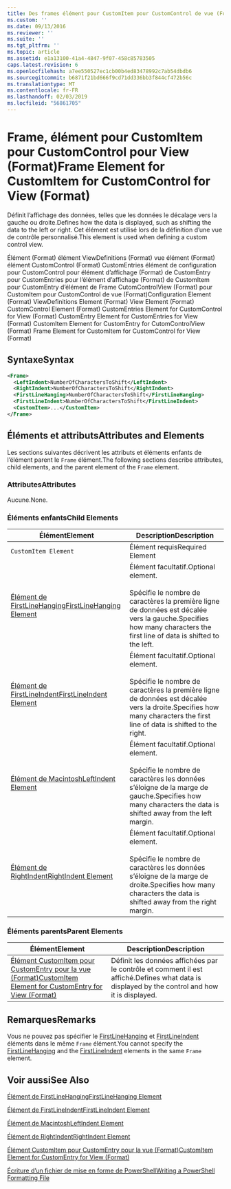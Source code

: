 ```yaml
---
title: Des frames élément pour CustomItem pour CustomControl de vue (Format) | Microsoft Docs
ms.custom: ''
ms.date: 09/13/2016
ms.reviewer: ''
ms.suite: ''
ms.tgt_pltfrm: ''
ms.topic: article
ms.assetid: e1a13100-41a4-4847-9f07-458c85783505
caps.latest.revision: 6
ms.openlocfilehash: a7ee550527ec1cb00b4ed83478992c7ab54dbdb6
ms.sourcegitcommit: b6871f21bd666f9cd71dd336bb3f844cf472b56c
ms.translationtype: MT
ms.contentlocale: fr-FR
ms.lasthandoff: 02/03/2019
ms.locfileid: "56861705"
---
```

# <a name="frame-element-for-customitem-for-customcontrol-for-view-format"></a><span data-ttu-id="ca287-102">Frame, élément pour CustomItem pour CustomControl pour View (Format)</span><span class="sxs-lookup"><span data-stu-id="ca287-102">Frame Element for CustomItem for CustomControl for View (Format)</span></span>

<span data-ttu-id="ca287-103">Définit l’affichage des données, telles que les données le décalage vers la gauche ou droite.</span><span class="sxs-lookup"><span data-stu-id="ca287-103">Defines how the data is displayed, such as shifting the data to the left or right.</span></span> <span data-ttu-id="ca287-104">Cet élément est utilisé lors de la définition d’une vue de contrôle personnalisé.</span><span class="sxs-lookup"><span data-stu-id="ca287-104">This element is used when defining a custom control view.</span></span>

<span data-ttu-id="ca287-105">Élément (Format) élément ViewDefinitions (Format) vue élément (Format) élément CustomControl (Format) CustomEntries élément de configuration pour CustomControl pour élément d’affichage (Format) de CustomEntry pour CustomEntries pour l’élément d’affichage (Format) de CustomItem pour CustomEntry d’élément de Frame CutomControlView (Format) pour CustomItem pour CustomControl de vue (Format)</span><span class="sxs-lookup"><span data-stu-id="ca287-105">Configuration Element (Format) ViewDefinitions Element (Format) View Element (Format) CustomControl Element (Format) CustomEntries Element for CustomControl for View (Format) CustomEntry Element for CustomEntries for View (Format) CustomItem Element for CustomEntry for CutomControlView (Format) Frame Element for CustomItem for CustomControl for View (Format)</span></span>

## <a name="syntax"></a><span data-ttu-id="ca287-106">Syntaxe</span><span class="sxs-lookup"><span data-stu-id="ca287-106">Syntax</span></span>

```xml
<Frame>
  <LeftIndent>NumberOfCharactersToShift</LeftIndent>
  <RightIndent>NumberOfCharactersToShift</RightIndent>
  <FirstLineHanging>NumberOfCharactersToShift</FirstLineHanging>
  <FirstLineIndent>NumberOfCharactersToShift</FirstLineIndent>
  <CustomItem>...</CustomItem>
</Frame>
```

## <a name="attributes-and-elements"></a><span data-ttu-id="ca287-107">Éléments et attributs</span><span class="sxs-lookup"><span data-stu-id="ca287-107">Attributes and Elements</span></span>

<span data-ttu-id="ca287-108">Les sections suivantes décrivent les attributs et éléments enfants de l’élément parent le `Frame` élément.</span><span class="sxs-lookup"><span data-stu-id="ca287-108">The following sections describe attributes, child elements, and the parent element of the `Frame` element.</span></span>

### <a name="attributes"></a><span data-ttu-id="ca287-109">Attributes</span><span class="sxs-lookup"><span data-stu-id="ca287-109">Attributes</span></span>

<span data-ttu-id="ca287-110">Aucune.</span><span class="sxs-lookup"><span data-stu-id="ca287-110">None.</span></span>

### <a name="child-elements"></a><span data-ttu-id="ca287-111">Éléments enfants</span><span class="sxs-lookup"><span data-stu-id="ca287-111">Child Elements</span></span>

|<span data-ttu-id="ca287-112">Élément</span><span class="sxs-lookup"><span data-stu-id="ca287-112">Element</span></span>|<span data-ttu-id="ca287-113">Description</span><span class="sxs-lookup"><span data-stu-id="ca287-113">Description</span></span>|
|-------------|-----------------|
|`CustomItem Element`|<span data-ttu-id="ca287-114">Élément requis</span><span class="sxs-lookup"><span data-stu-id="ca287-114">Required Element</span></span>|
|[<span data-ttu-id="ca287-115">Élément de FirstLineHanging</span><span class="sxs-lookup"><span data-stu-id="ca287-115">FirstLineHanging Element</span></span>](./firstlinehanging-element-for-frame-for-customcontrol-for-view-format.md)|<span data-ttu-id="ca287-116">Élément facultatif.</span><span class="sxs-lookup"><span data-stu-id="ca287-116">Optional element.</span></span><br /><br /> <span data-ttu-id="ca287-117">Spécifie le nombre de caractères la première ligne de données est décalée vers la gauche.</span><span class="sxs-lookup"><span data-stu-id="ca287-117">Specifies how many characters the first line of data is shifted to the left.</span></span>|
|[<span data-ttu-id="ca287-118">Élément de FirstLineIndent</span><span class="sxs-lookup"><span data-stu-id="ca287-118">FirstLineIndent Element</span></span>](./firstlineindent-element-for-frame-for-customcontrol-for-view-format.md)|<span data-ttu-id="ca287-119">Élément facultatif.</span><span class="sxs-lookup"><span data-stu-id="ca287-119">Optional element.</span></span><br /><br /> <span data-ttu-id="ca287-120">Spécifie le nombre de caractères la première ligne de données est décalée vers la droite.</span><span class="sxs-lookup"><span data-stu-id="ca287-120">Specifies how many characters the first line of data is shifted to the right.</span></span>|
|[<span data-ttu-id="ca287-121">Élément de Macintosh</span><span class="sxs-lookup"><span data-stu-id="ca287-121">LeftIndent Element</span></span>](./leftindent-element-for-frame-for-customcontrol-for-view-format.md)|<span data-ttu-id="ca287-122">Élément facultatif.</span><span class="sxs-lookup"><span data-stu-id="ca287-122">Optional element.</span></span><br /><br /> <span data-ttu-id="ca287-123">Spécifie le nombre de caractères les données s’éloigne de la marge de gauche.</span><span class="sxs-lookup"><span data-stu-id="ca287-123">Specifies how many characters the data is shifted away from the left margin.</span></span>|
|[<span data-ttu-id="ca287-124">Élément de RightIndent</span><span class="sxs-lookup"><span data-stu-id="ca287-124">RightIndent Element</span></span>](./rightindent-element-for-frame-for-customcontrol-for-view-format.md)|<span data-ttu-id="ca287-125">Élément facultatif.</span><span class="sxs-lookup"><span data-stu-id="ca287-125">Optional element.</span></span><br /><br /> <span data-ttu-id="ca287-126">Spécifie le nombre de caractères les données s’éloigne de la marge de droite.</span><span class="sxs-lookup"><span data-stu-id="ca287-126">Specifies how many characters the data is shifted away from the right margin.</span></span>|

### <a name="parent-elements"></a><span data-ttu-id="ca287-127">Éléments parents</span><span class="sxs-lookup"><span data-stu-id="ca287-127">Parent Elements</span></span>

|<span data-ttu-id="ca287-128">Élément</span><span class="sxs-lookup"><span data-stu-id="ca287-128">Element</span></span>|<span data-ttu-id="ca287-129">Description</span><span class="sxs-lookup"><span data-stu-id="ca287-129">Description</span></span>|
|-------------|-----------------|
|[<span data-ttu-id="ca287-130">Élément CustomItem pour CustomEntry pour la vue (Format)</span><span class="sxs-lookup"><span data-stu-id="ca287-130">CustomItem Element for CustomEntry for View (Format)</span></span>](./customitem-element-for-customentry-for-customcontrol-for-view-format.md)|<span data-ttu-id="ca287-131">Définit les données affichées par le contrôle et comment il est affiché.</span><span class="sxs-lookup"><span data-stu-id="ca287-131">Defines what data is displayed by the control and how it is displayed.</span></span>|

## <a name="remarks"></a><span data-ttu-id="ca287-132">Remarques</span><span class="sxs-lookup"><span data-stu-id="ca287-132">Remarks</span></span>

<span data-ttu-id="ca287-133">Vous ne pouvez pas spécifier le [FirstLineHanging](./firstlinehanging-element-for-frame-for-customcontrol-for-view-format.md) et [FirstLineIndent](./firstlineindent-element-for-frame-for-customcontrol-for-view-format.md) éléments dans le même `Frame` élément.</span><span class="sxs-lookup"><span data-stu-id="ca287-133">You cannot specify the [FirstLineHanging](./firstlinehanging-element-for-frame-for-customcontrol-for-view-format.md) and the [FirstLineIndent](./firstlineindent-element-for-frame-for-customcontrol-for-view-format.md) elements in the same `Frame` element.</span></span>

## <a name="see-also"></a><span data-ttu-id="ca287-134">Voir aussi</span><span class="sxs-lookup"><span data-stu-id="ca287-134">See Also</span></span>

[<span data-ttu-id="ca287-135">Élément de FirstLineHanging</span><span class="sxs-lookup"><span data-stu-id="ca287-135">FirstLineHanging Element</span></span>](./firstlinehanging-element-for-frame-for-customcontrol-for-view-format.md)

[<span data-ttu-id="ca287-136">Élément de FirstLineIndent</span><span class="sxs-lookup"><span data-stu-id="ca287-136">FirstLineIndent Element</span></span>](./firstlineindent-element-for-frame-for-customcontrol-for-view-format.md)

[<span data-ttu-id="ca287-137">Élément de Macintosh</span><span class="sxs-lookup"><span data-stu-id="ca287-137">LeftIndent Element</span></span>](./leftindent-element-for-frame-for-customcontrol-for-view-format.md)

[<span data-ttu-id="ca287-138">Élément de RightIndent</span><span class="sxs-lookup"><span data-stu-id="ca287-138">RightIndent Element</span></span>](./rightindent-element-for-frame-for-customcontrol-for-view-format.md)

[<span data-ttu-id="ca287-139">Élément CustomItem pour CustomEntry pour la vue (Format)</span><span class="sxs-lookup"><span data-stu-id="ca287-139">CustomItem Element for CustomEntry for View (Format)</span></span>](./customitem-element-for-customentry-for-customcontrol-for-view-format.md)

[<span data-ttu-id="ca287-140">Écriture d’un fichier de mise en forme de PowerShell</span><span class="sxs-lookup"><span data-stu-id="ca287-140">Writing a PowerShell Formatting File</span></span>](./writing-a-powershell-formatting-file.md)
